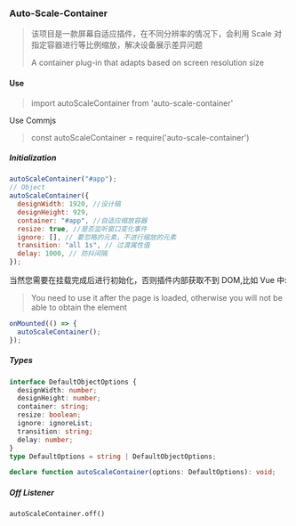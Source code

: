 ### Auto-Scale-Container

> 该项目是一款屏幕自适应插件，在不同分辨率的情况下，会利用 Scale 对指定容器进行等比例缩放，解决设备展示差异问题
>
> A container plug-in that adapts based on screen resolution size

#### Use

> import autoScaleContainer from 'auto-scale-container'

Use Commjs

> const autoScaleContainer = require('auto-scale-container')

##### Initialization

```javascript
autoScaleContainer("#app");
// Object
autoScaleContainer({
  designWidth: 1920, //设计稿
  designHeight: 929,
  container: "#app", //自适应缩放容器
  resize: true, //是否监听窗口变化事件
  ignore: [], // 要忽略的元素，不进行缩放的元素
  transition: "all 1s", // 过渡属性值
  delay: 1000, // 防抖间隔
});
```

当然您需要在挂载完成后进行初始化，否则插件内部获取不到 DOM,比如 Vue 中:

> You need to use it after the page is loaded, otherwise you will not be able to obtain the element

```javascript
onMounted(() => {
  autoScaleContainer();
});
```

##### Types

```typescript
interface DefaultObjectOptions {
  designWidth: number;
  designHeight: number;
  container: string;
  resize: boolean;
  ignore: ignoreList;
  transition: string;
  delay: number;
}
type DefaultOptions = string | DefaultObjectOptions;

declare function autoScaleContainer(options: DefaultOptions): void;
```

##### Off Listener

```
autoScaleContainer.off()
```
